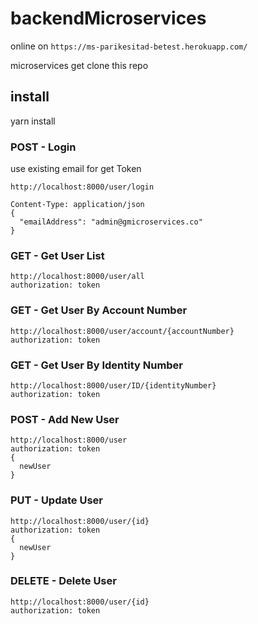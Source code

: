 # backendMicroservices

online on
`https://ms-parikesitad-betest.herokuapp.com/`

microservices
get clone this repo

## install

yarn install

### POST - Login

use existing email for get Token

```
http://localhost:8000/user/login

Content-Type: application/json
{
  "emailAddress": "admin@gmicroservices.co"
}
```

### GET - Get User List

```
http://localhost:8000/user/all
authorization: token
```

### GET - Get User By Account Number

```
http://localhost:8000/user/account/{accountNumber}
authorization: token
```

### GET - Get User By Identity Number

```
http://localhost:8000/user/ID/{identityNumber}
authorization: token
```

### POST - Add New User

```
http://localhost:8000/user
authorization: token
{
  newUser
}
```

### PUT - Update User

```
http://localhost:8000/user/{id}
authorization: token
{
  newUser
}
```

### DELETE - Delete User

```
http://localhost:8000/user/{id}
authorization: token
```

